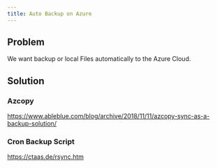 ```yaml
---
title: Auto Backup on Azure
---
```


## Problem
We want backup or local Files automatically to the Azure Cloud. 

## Solution

### Azcopy
https://www.ableblue.com/blog/archive/2018/11/11/azcopy-sync-as-a-backup-solution/

### Cron Backup Script
https://ctaas.de/rsync.htm